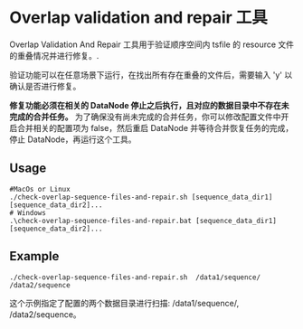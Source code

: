 <!--

    Licensed to the Apache Software Foundation (ASF) under one
    or more contributor license agreements.  See the NOTICE file
    distributed with this work for additional information
    regarding copyright ownership.  The ASF licenses this file
    to you under the Apache License, Version 2.0 (the
    "License"); you may not use this file except in compliance
    with the License.  You may obtain a copy of the License at
    
        http://www.apache.org/licenses/LICENSE-2.0
    
    Unless required by applicable law or agreed to in writing,
    software distributed under the License is distributed on an
    "AS IS" BASIS, WITHOUT WARRANTIES OR CONDITIONS OF ANY
    KIND, either express or implied.  See the License for the
    specific language governing permissions and limitations
    under the License.

-->

# Overlap validation and repair 工具

Overlap Validation And Repair 工具用于验证顺序空间内 tsfile 的 resource 文件的重叠情况并进行修复。.

验证功能可以在任意场景下运行，在找出所有存在重叠的文件后，需要输入 'y' 以确认是否进行修复。

**修复功能必须在相关的 DataNode 停止之后执行，且对应的数据目录中不存在未完成的合并任务。**
为了确保没有尚未完成的合并任务，你可以修改配置文件中开启合并相关的配置项为 false，然后重启 DataNode 并等待合并恢复任务的完成，停止 DataNode，再运行这个工具。
## Usage
```shell
#MacOs or Linux
./check-overlap-sequence-files-and-repair.sh [sequence_data_dir1] [sequence_data_dir2]...
# Windows
.\check-overlap-sequence-files-and-repair.bat [sequence_data_dir1] [sequence_data_dir2]...
```
## Example
```shell
./check-overlap-sequence-files-and-repair.sh  /data1/sequence/ /data2/sequence
```
这个示例指定了配置的两个数据目录进行扫描: /data1/sequence/, /data2/sequence。